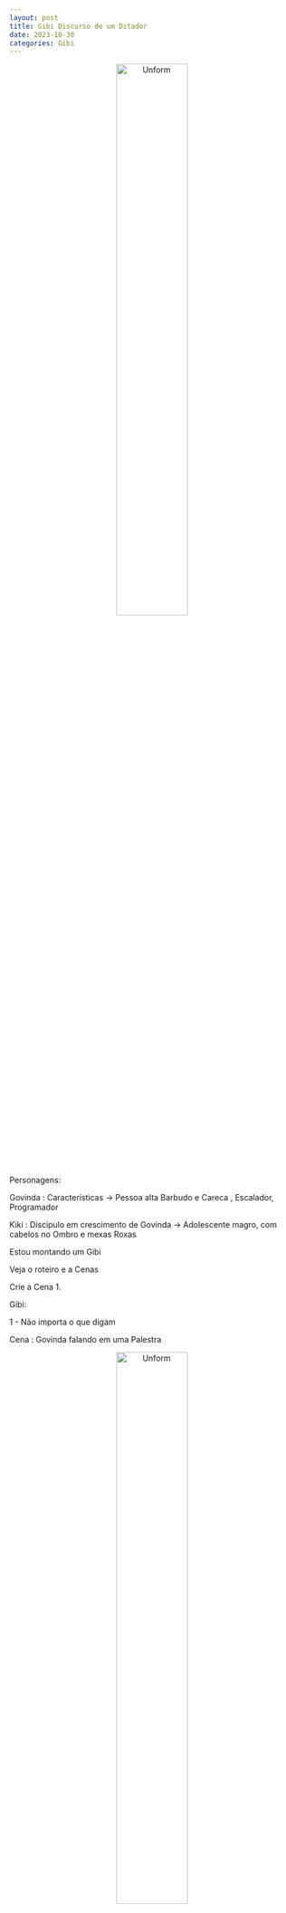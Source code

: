 ```yaml
---
layout: post
title: Gibi Discurso de um Ditador
date: 2023-10-30
categories: Gibi
---
```


<p align="center">
<img src="{{ site.baseurl }}/images/2023-10-30-Discurdo-de-um-Ditador.png" height="50%" width="50%" alt="Unform" />
</p>

Personagens:

Govinda : Características -> Pessoa alta Barbudo e Careca , Escalador, Programador

Kiki : Discípulo em crescimento de Govinda -> Adolescente magro, com cabelos no Ombro e mexas Roxas

Estou montando um Gibi

Veja o roteiro e a Cenas

Crie a Cena 1.


Gibi:

1 - Não importa o que digam

Cena : Govinda falando em uma Palestra

<p align="center">
<img src="{{ site.baseurl }}/images/2023-10-30-Discurdo-de-um-Ditador.png" height="50%" width="50%" alt="Unform" />
</p>

2 - Desde que seja algo que interesse as pessoas, 

Cena : Govinda apontando para a plateia

<p align="center">
<img src="{{ site.baseurl }}/images/2023-10-30-Discurdo-de-um-Ditador-2.png" height="50%" width="50%" alt="Unform" />
</p>

3 - Exemplo de dialogo 

<p align="center">
<img src="{{ site.baseurl }}/images/2023-10-30-Discurdo-de-um-Ditador-3.png" height="50%" width="50%" alt="Unform" />
</p>

    3.1 - Atenção, Atenção, por favor !

    Cena : Govinda Falando para o Time de desenvolvimento

<p align="center">
<img src="{{ site.baseurl }}/images/2023-10-30-Discurdo-de-um-Ditador-3.1.png" height="50%" width="50%" alt="Unform" />
</p>

    3.2 - Temos uma noticia da matrix e teremos o Bonus de $ 1.000 Dolares!

    Cena : Todos empolgados a já ligando para seus familizares falando da Boa noticia , todos felices 

<p align="center">
<img src="{{ site.baseurl }}/images/2023-10-30-Discurdo-de-um-Ditador-3.2.png" height="50%" width="50%" alt="Unform" />
</p>



    3.3 - Govinda e Kiki vontam para a sale e Kiki pergunta, "Vamos mesmo ter esse Bonus", Govinda fala, não, nem pensar, agora vai falar lá pra eles.

    Cena : Kiki desmentindo a informação dada anteriormente, todos fruntrados e indignados.

<p align="center">
<img src="{{ site.baseurl }}/images/2023-10-30-Discurdo-de-um-Ditador-3.3.png" height="50%" width="50%" alt="Unform" />
</p>

4 - Descurso de Vendedor do ano de Kiki

Cena Kiki em uma Bancada fazendo um discurso.

<p align="center">
<img src="{{ site.baseurl }}/images/2023-10-30-Discurdo-de-um-Ditador-4.png" height="50%" width="50%" alt="Unform" />
</p>

4.1 - Kiki se lembrando dos encinamentos de Govinda sobre ser voce mesmo, 


<p align="center">
<img src="{{ site.baseurl }}/images/2023-10-30-Discurdo-de-um-Ditador-4.1.png" height="50%" width="50%" alt="Unform" />
</p>

4.2 - 

Dialogo: [Govinda] - Kiki, vc não se sente uma pessoa autoritária tipo um ditador? O Melhor discurso é quando vc é vc mesmo.

Cena : Kiki conversando com Govinda, pensando em como escrever o Discurso de Vendedor do Ano e imprecionar a plateia

<p align="center">
<img src="{{ site.baseurl }}/images/2023-10-30-Discurdo-de-um-Ditador-4.2.png" height="50%" width="50%" alt="Unform" />
</p>



5 - 

Cena : O Discurso

- Kiki, bate na mesa
- Tem gestos de Auto confiança
- Faz um discurso populista, carregado de mentiras e promessas que ele não poderia cumprir.

<p align="center">
<img src="{{ site.baseurl }}/images/2023-10-30-Discurdo-de-um-Ditador-5.png" height="50%" width="50%" alt="Unform" />
</p>

<p align="center">
<img src="{{ site.baseurl }}/images/2023-10-30-Discurdo-de-um-Ditador-5.1.png" height="50%" width="50%" alt="Unform" />
</p>

<p align="center">
<img src="{{ site.baseurl }}/images/2023-10-30-Discurdo-de-um-Ditador-5.2.png" height="50%" width="50%" alt="Unform" />
</p>


6 - A plateia vai ao delirio e todos adoram o Discurso de Kiki

7 - Govinda reclete

Ainda bem que Kiki conseguiu chamar a atencao de 1000 pessoas?

Uma ironia pois os Ditadore apaixonaram pessoas com essa técnica de Discurso a muito tempo. E atraiam milhoes para ouvi-los.
